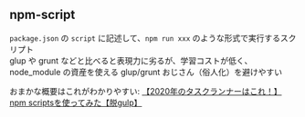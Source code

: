 npm-script
---

`package.json` の `script` に記述して、`npm run xxx` のような形式で実行するスクリプト  
glup や grunt などと比べると表現力に劣るが、学習コストが低く、node_module の資産を使える
glup/grunt おじさん（俗人化）を避けやすい

おまかな概要はこれがわかりやすい: [【2020年のタスクランナーはこれ！】npm scriptsを使ってみた【脱gulp】](https://hibi-update.org/javascript/npm-scripts/)



